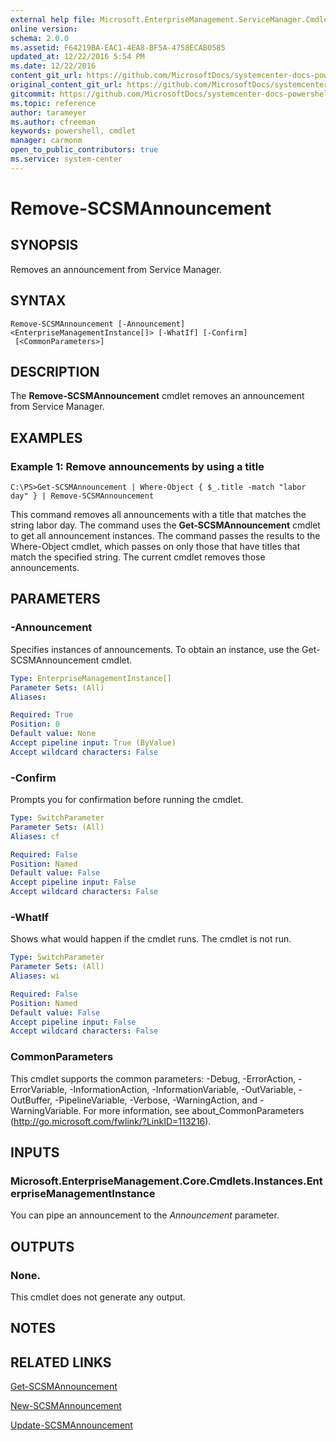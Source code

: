 ```yaml
---
external help file: Microsoft.EnterpriseManagement.ServiceManager.Cmdlets.dll-Help.xml
online version: 
schema: 2.0.0
ms.assetid: F64219BA-EAC1-4EA8-BF5A-4758ECAB0585
updated_at: 12/22/2016 5:54 PM
ms.date: 12/22/2016
content_git_url: https://github.com/MicrosoftDocs/systemcenter-docs-powershell/blob/live/systemcenter-cmdlets/SystemCenter2016/ServiceManager/vlatest/Remove-SCSMAnnouncement.md
original_content_git_url: https://github.com/MicrosoftDocs/systemcenter-docs-powershell/blob/live/systemcenter-cmdlets/SystemCenter2016/ServiceManager/vlatest/Remove-SCSMAnnouncement.md
gitcommit: https://github.com/MicrosoftDocs/systemcenter-docs-powershell/blob/17c3a51bd892aad46c731d9f381f0704b4815004/systemcenter-cmdlets/SystemCenter2016/ServiceManager/vlatest/Remove-SCSMAnnouncement.md
ms.topic: reference
author: tarameyer
ms.author: cfreeman
keywords: powershell, cmdlet
manager: carmonm
open_to_public_contributors: true
ms.service: system-center
---
```


# Remove-SCSMAnnouncement

## SYNOPSIS
Removes an announcement from Service Manager.

## SYNTAX

```
Remove-SCSMAnnouncement [-Announcement] <EnterpriseManagementInstance[]> [-WhatIf] [-Confirm]
 [<CommonParameters>]
```

## DESCRIPTION
The **Remove-SCSMAnnouncement** cmdlet removes an announcement from Service Manager.

## EXAMPLES

### Example 1: Remove announcements by using a title
```
C:\PS>Get-SCSMAnnouncement | Where-Object { $_.title -match "labor day" } | Remove-SCSMAnnouncement
```

This command removes all announcements with a title that matches the string labor day.
The command uses the **Get-SCSMAnnouncement** cmdlet to get all announcement instances.
The command passes the results to the Where-Object cmdlet, which passes on only those that have titles that match the specified string.
The current cmdlet removes those announcements.

## PARAMETERS

### -Announcement
Specifies instances of announcements.
To obtain an instance, use the Get-SCSMAnnouncement cmdlet.

```yaml
Type: EnterpriseManagementInstance[]
Parameter Sets: (All)
Aliases: 

Required: True
Position: 0
Default value: None
Accept pipeline input: True (ByValue)
Accept wildcard characters: False
```

### -Confirm
Prompts you for confirmation before running the cmdlet.

```yaml
Type: SwitchParameter
Parameter Sets: (All)
Aliases: cf

Required: False
Position: Named
Default value: False
Accept pipeline input: False
Accept wildcard characters: False
```

### -WhatIf
Shows what would happen if the cmdlet runs.
The cmdlet is not run.

```yaml
Type: SwitchParameter
Parameter Sets: (All)
Aliases: wi

Required: False
Position: Named
Default value: False
Accept pipeline input: False
Accept wildcard characters: False
```

### CommonParameters
This cmdlet supports the common parameters: -Debug, -ErrorAction, -ErrorVariable, -InformationAction, -InformationVariable, -OutVariable, -OutBuffer, -PipelineVariable, -Verbose, -WarningAction, and -WarningVariable. For more information, see about_CommonParameters (http://go.microsoft.com/fwlink/?LinkID=113216).

## INPUTS

### Microsoft.EnterpriseManagement.Core.Cmdlets.Instances.EnterpriseManagementInstance
You can pipe an announcement to the *Announcement* parameter.

## OUTPUTS

### None.
This cmdlet does not generate any output.

## NOTES

## RELATED LINKS

[Get-SCSMAnnouncement](xref:SystemCenter2016/ServiceManager/vlatest/Get-SCSMAnnouncement.md)

[New-SCSMAnnouncement](xref:SystemCenter2016/ServiceManager/vlatest/New-SCSMAnnouncement.md)

[Update-SCSMAnnouncement](xref:SystemCenter2016/ServiceManager/vlatest/Update-SCSMAnnouncement.md)

